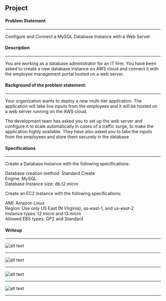 ## **Project**

#### **Problem Statement**
***
Configure and Connect a MySQL Database Instance with a Web Server

#### **Description**
***
You are working as a database administrator for an IT firm. You have been asked to create a new database instance on AWS cloud and connect it with the employee management portal hosted on a web server.

#### **Background of the problem statement:** 
***
Your organization wants to deploy a new multi-tier application. The application will take live inputs from the employees and it will be hosted on a web server running on the AWS cloud. 

The development team has asked you to set up the web server and configure it to scale automatically in cases of a traffic surge, to make the application highly available. They have also asked you to take the inputs from the employees and store them securely in the database


#### **Specifications**
***
Create a Database Instance with the following specifications: 

Database creation method: Standard Create<br>
Engine: MySQL<br>
Database Instance size: db.t2.micro<br>

 

Create an EC2 Instance with the following specifications: 

AMI: Amazon Linux <br>
Region: Use only US East (N Virginia), us-east-1, and us-east-2<br>
Instance types: t2.micro and t3.micro<br>
Allowed EBS types: GP2 and Standard<br>

#### **Writeup**
***
![alt text](images/1.jpg)
***
![alt text](images/2.jpg)
***
![alt text](images/3.jpg)
***
![alt text](images/4.jpg)
***